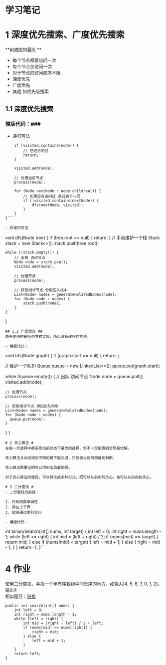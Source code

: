 # 学习笔记 #
# 1 深度优先搜索、广度优先搜索 #
**树或图的遍历   **  
- 每个节点都要访问一次  
- 每个节点仅访问一次  
- 对于节点的访问顺序不限  
- 深度优先  
- 广度优先  
- 其他 如优先级搜索  

## 1.1 深度优先搜索 ##
### 模版代码：###
- 递归写法

```void dfs(Node node, List<Node> visited) {
    if (visited.contains(node)) {
        // 已经访问过
        return;
    }

    visited.add(node);

    // 处理当前节点
    process(node);

    for (Node nextNode : node.children()) {
        // 如果没有访问过 递归到下一层
        if (!visited.contains(nextNode)) {
            dfs(nextNode, visited);
        }
    }
}```

- 非递归写法

```
void dfs(Node tree) {
    if (tree.root == null) {
        return;
    }
    // 手动维护一个栈
    Stack<Node> stack = new Stack<>();
    stack.push(tree.root);

    while (!stack.empty()) {
        // 出栈 访问节点
        Node node = stack.pop();
        visited.add(node);

        // 处理节点
        process(node);

        // 获取相邻节点 分别压入栈中
        List<Node> nodes = generateRelatedNodes(node);
        for (Node node : nodes) {
            stack.push(node);
        }
    }
}

```
## 1.2 广度优先 ##
由于使用的是队列方式实现，所以没有递归的方法。  

- 模版代码：

```
void bfs(Node graph) {
  if (graph.start == null) {
    return;
  }

  // 维护一个队列
  Queue<Node> queue = new LinkedList<>();
  queue.put(graph.start);

  while (!queue.empty()) {
    // 出队 访问节点
    Node node = queue.poll();
    visited.add(node);

    // 处理节点
    process(node);

    // 获取相邻节点 添加到队列中
    List<Node> nodes = generateRelatedNodes(node);
    for (Node node : nodes) {
      queue.put(node);
    }
  }
}

```
# 2 贪心算法 #
在每一步选择中都采取当前状态下最优的选择，但不一定能得到全局最优解。

贪心算法与动态规划不同的是不能回退，只能做当前局部最优判断。

贪心算法需要证明可以得到全局最优解。

对于贪心算法的题目，可以转化成多种形式，既可以从前向后贪心，也可以从后向前贪心。

# 3 二分查找 #
- 二分查找的前提：

1. 目标函数单调性  
2. 存在上下界  
3. 能够通过索引访问

- 模版代码：

```
int binarySearch(int[] nums, int target) {
  int left = 0;
  int right = nums.length - 1;
  while (left <= right) {
    int mid = (left + right) / 2;
    if (nums[mid] == target) {
      return mid;
    } else if (nums[mid] < target) {
      left = mid + 1;
    } else {
      right = mid - 1;
    }
  }
  return -1;
}```

# 4 作业 #
使用二分查找，寻找一个半有序数组中间无序的地方，如输入[4, 5, 6, 7, 0, 1, 2]，输出4  
相似题目：[链接](https://leetcode-cn.com/problems/find-minimum-in-rotated-sorted-array/)   

```
public int search(int[] nums) {
    int left = 0;
    int right = nums.length - 1;
    while (left < right) {
        int mid = (right - left) / 2 + left;
        if (nums[mid] <= nums[right]) {
            right = mid;
        } else {
            left = mid + 1;
        }
    }
    return left;
}
```